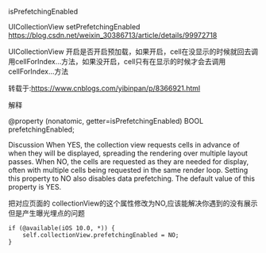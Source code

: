 
isPrefetchingEnabled

UICollectionView setPrefetchingEnabled
https://blog.csdn.net/weixin_30386713/article/details/99972718


UICollectionView 开启是否开启预加载，如果开启，cell在没显示的时候就回去调用cellForIndex…方法，如果没开启，cell只有在显示的时候才会去调用cellForIndex…方法

转载于:https://www.cnblogs.com/yibinpan/p/8366921.html



解释

@property (nonatomic, getter=isPrefetchingEnabled) BOOL prefetchingEnabled;

Discussion
When YES, the collection view requests cells in advance of when they will be displayed, spreading the rendering over multiple layout passes. When NO, the cells are requested as they are needed for display, often with multiple cells being requested in the same render loop. Setting this property to NO also disables data prefetching. The default value of this property is YES.


把对应页面的 collectionView的这个属性修改为NO,应该能解决你遇到的没有展示但是产生曝光埋点的问题


```
if (@available(iOS 10.0, *)) {
    self.collectionView.prefetchingEnabled = NO;
}
```
